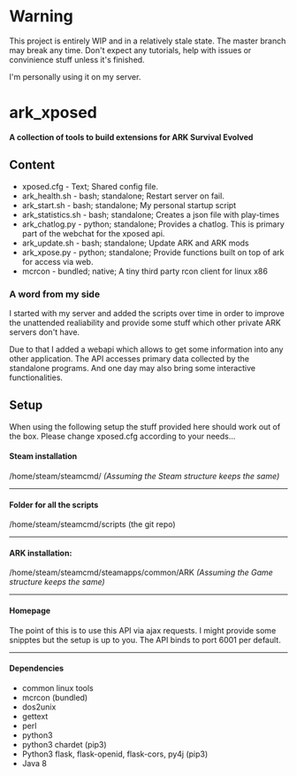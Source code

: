 # Warning
This project is entirely WIP and in a relatively stale state. The master branch may break any time.
Don't expect any tutorials, help with issues or convinience stuff unless it's finished.

I'm personally using it on my server.

# ark_xposed
**A collection of tools to build extensions for ARK Survival Evolved**

## Content
* xposed.cfg - Text; Shared config file.
* ark_health.sh - bash; standalone; Restart server on fail.
* ark_start.sh - bash; standalone; My personal startup script
* ark_statistics.sh - bash; standalone; Creates a json file with play-times
* ark_chatlog.py - python; standalone; Provides a chatlog. This is primary part of the webchat for the xposed api.
* ark_update.sh - bash; standalone; Update ARK and ARK mods
* ark_xpose.py - python; standalone; Provide functions built on top of ark for access via web.
* mcrcon - bundled; native; A tiny third party rcon client for linux x86 

### A word from my side
I started with my server and added the scripts over time in order to improve the unattended realiability and provide some stuff which other private ARK servers don't have. 

Due to that I added a webapi which allows to get some information into any other application.
The API accesses primary data collected by the standalone programs. And one day may also bring some interactive functionalities.


## Setup
When using the following setup the stuff provided here should work out of the box.
Please change xposed.cfg according to your needs...


#### Steam installation
/home/steam/steamcmd/
_(Assuming the Steam structure keeps the same)_

---

#### Folder for all the scripts
/home/steam/steamcmd/scripts (the git repo)

---

#### ARK installation:
/home/steam/steamcmd/steamapps/common/ARK
_(Assuming the Game structure keeps the same)_

---

#### Homepage
The point of this is to use this API via ajax requests.
I might provide some snipptes but the setup is up to you.
The API binds to port 6001 per default.

---

#### Dependencies
* common linux tools
* mcrcon (bundled)
* dos2unix
* gettext
* perl
* python3
* python3 chardet (pip3)
* Python3 flask, flask-openid, flask-cors, py4j (pip3)
* Java 8
